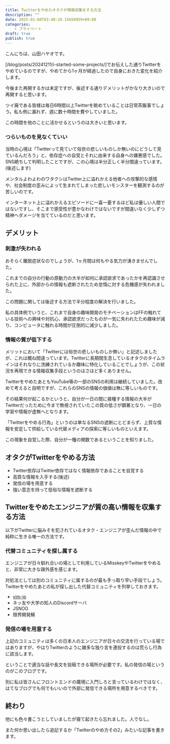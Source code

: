 ```yaml
---
title: Twitterをやめたオタクが情報収集をする方法
description: ""
date: 2025-01-08T03:40:10.15656959+09:00
categories:
    - プライベート
draft: true
publish: true
---
```


こんにちは、山田ハヤオです。

[/blog/posts/20241211/i-started-some-projects/]でお伝えした通りTwitterをやめているのですが、やめてから1ヶ月が経過したので自身におきた変化を紹介します。

今後また再開するかは未定ですが、後述する通りデメリットがかなり大きいので再開すると思います。

ツイ廃である皆様は毎日6時間以上Twitterを眺めていることは日常茶飯事でしょう。私も例に漏れず、週に数十時間を費やしていました。

この時間を他のことに活かせるというのは大きいと思います。

### つらいものを見なくていい

当時の心境は「Twitterって見ていて俗世の悲しいものしか無いのにどうして見ているんだろう」と、依存症への自覚とそれに由来する自身への嫌悪感でした。SNS絶ちして判明したことですが、この心境は半分正しく半分間違っています。(後述します)

メンタルよわよわのワタクシはTwitter上に溢れかえる他者への攻撃的な感情や、社会制度の歪みによって生まれてしまった悲しいモンスターを観測するのが苦しいのです。

インターネット上に溢れかえるエピソードに一喜一憂するほど私は優しい人間ではないですし、そこまで感受性が豊かなわけではないですが間違いなく少しずつ精神へダメージを当てているのだと思います。

## デメリット

### 刺激が失われる

おそらく離脱症状なのでしょうが、1ヶ月間は何もやる気力が湧きませんでした。

これまでの自分の行動の原動力の大半が如何に承認欲求であったかを再認識させられた上に、外部からの情報も遮断されたため怠惰に対する危機感が失われました。

この問題に関しては後述する方法で半分程度の解決を行いました。

私の具体例でいうと、これまで自身の趣味開発のモチベーションはFFの触れている技術への興味や対抗心、承認欲求だったものが一気に失われたため趣味が減り、コンピュータに触れる時間が圧倒的に減少しました。

### 情報の質が低下する

メリットにおいて「Twitterには俗世の悲しいものしか無い」と記述しましたが、これは概ね間違っています。Twitterに長期間生息しているオタクのタイムラインはそれなりに洗練されているか趣味に特化していることでしょうが、この状況を再現できる情報収集手段というのはさほど多くありません。

TwitterをやめたあともYouTube等の一部のSNSの利用は継続していました。改めて考えると自明ですが、これらのSNSの情報の価値は無に等しいものです。

その結果何が起こるかというと、自分が一日の間に接種する情報の大半がTwitterだったために今まで無視されていたこの質の低さが顕著となり、一日の学習や情報が虚無へとなります。

「Twitterをやめる行為」というのは単なるSNSの遮断にとどまらず、上質な情報を安定して供給している代替メディアの探索に等しいものといえます。

この現象を自覚した際、自分が一種の関数であるということを知りました。

## オタクがTwitterをやめる方法

- Twitter依存はTwitter依存ではなく情報依存であることを自覚する
- 高質な情報を入手する(後述)
- 発信の場を用意する
- 強い意志を持って低俗な情報を遮断する

## Twitterをやめたエンジニアが質の高い情報を収集する方法

以下がTwitterに脳みそを犯されているオタク・エンジニアが歪んだ情報の中で純粋に生きる唯一の方法です。

### 代替コミュニティを探し属する

エンジニアが日々馴れ合いの場として利用しているMisskeyやTwitterをやめると、非常に大きな疎外感を感じます。

対処法としては別のコミュニティに属するのが最も手っ取り早い手段でしょう。Twitterをやめたあとの私が探し出した代替コミュニティを列挙しておきます。

- [vim-jp](https://vim-jp.org/docs/chat.html)
- ネッ友や大学の知人のDiscordサーバ
- JSNOG
- 限界開発鯖

### 発信の場を用意する

上記のコミュニティは多くの日本人のエンジニアが日々の交流を行っている場ではありますが、やはりTwitterのように雑多な独り言を連投するのは荒らし行為に該当します。

ということで適当な話や長文を投稿できる場所が必要です。私の発信の場というのがこのブログです。

別に私は皆さんにフロントエンドの魔境に入門しろと言っているわけではなく、はてなブログでも何でもいいので外部に発信できる場所を用意するべきです。

## 終わり

他にも色々書こうとしていましたが寝て起きたら忘れました。人でなし。

また何か思い出したら追記するか「Twitterのやめ方その2」みたいな記事を書きます。
